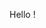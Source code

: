 Hello !

<!---
Tuksiranium/Tuksiranium is a ✨ special ✨ repository because its `README.md` (this file) appears on your GitHub profile.
You can click the Preview link to take a look at your changes.
--->

